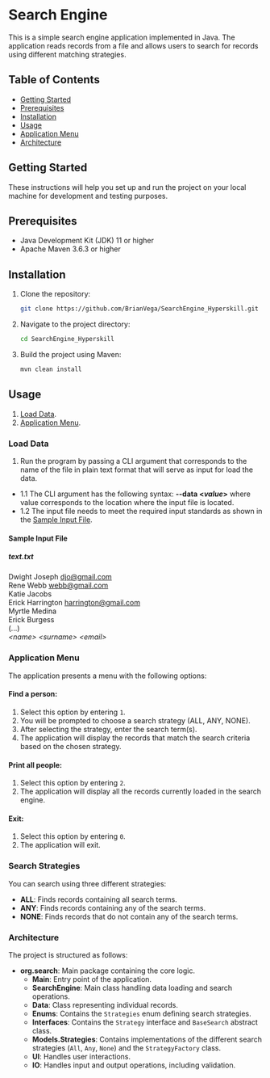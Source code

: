 # Search Engine

This is a simple search engine application implemented in Java. The application reads records from a file and allows users to search for records using different matching strategies.

## Table of Contents

- [Getting Started](#getting-started)
- [Prerequisites](#prerequisites)
- [Installation](#installation)
- [Usage](#usage)
- [Application Menu](#application-menu)
- [Architecture](#architecture)

## Getting Started

These instructions will help you set up and run the project on your local machine for development and testing purposes.

## Prerequisites

- Java Development Kit (JDK) 11 or higher
- Apache Maven 3.6.3 or higher

## Installation

1. Clone the repository:
    ```bash
    git clone https://github.com/BrianVega/SearchEngine_Hyperskill.git
    ```
2. Navigate to the project directory:
    ```bash
    cd SearchEngine_Hyperskill
    ```
3. Build the project using Maven:
    ```bash
    mvn clean install
    ```

## Usage
1. [Load Data](#load-data).
2. [Application Menu](#application-menu).

### Load Data
1. Run the program by passing a CLI argument that corresponds to the name of the file in plain text format that will serve as input for load the data.
- 1.1 The CLI argument has the following syntax: **--data <*value*>** where value corresponds to the location where the input file is located.
- 1.2 The input file needs to meet the required input standards as shown in the [Sample Input File](#sample-input-file).    

#### Sample Input File
##### text.txt
Dwight Joseph djo@gmail.com  
Rene Webb webb@gmail.com  
Katie Jacobs  
Erick Harrington harrington@gmail.com  
Myrtle Medina  
Erick Burgess  
(...)  
_<*name*> <*surname*> <*email*>_

### Application Menu

The application presents a menu with the following options:

#### Find a person:
1. Select this option by entering `1`.
2. You will be prompted to choose a search strategy (ALL, ANY, NONE).
3. After selecting the strategy, enter the search term(s).
4. The application will display the records that match the search criteria based on the chosen strategy.

#### Print all people:
1. Select this option by entering `2`.
2. The application will display all the records currently loaded in the search engine.

#### Exit:
1. Select this option by entering `0`.
2. The application will exit.

### Search Strategies

You can search using three different strategies:

- **ALL**: Finds records containing all search terms.
- **ANY**: Finds records containing any of the search terms.
- **NONE**: Finds records that do not contain any of the search terms.

### Architecture

The project is structured as follows:

- **org.search**: Main package containing the core logic.
  - **Main**: Entry point of the application.
  - **SearchEngine**: Main class handling data loading and search operations.
  - **Data**: Class representing individual records.
  - **Enums**: Contains the `Strategies` enum defining search strategies.
  - **Interfaces**: Contains the `Strategy` interface and `BaseSearch` abstract class.
  - **Models.Strategies**: Contains implementations of the different search strategies (`All`, `Any`, `None`) and the `StrategyFactory` class.
  - **UI**: Handles user interactions.
  - **IO**: Handles input and output operations, including validation.
